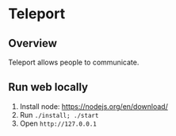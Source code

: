 # Teleport

## Overview

Teleport allows people to communicate.

## Run web locally
1. Install node: https://nodejs.org/en/download/
2. Run `./install; ./start`
3. Open `http://127.0.0.1`
